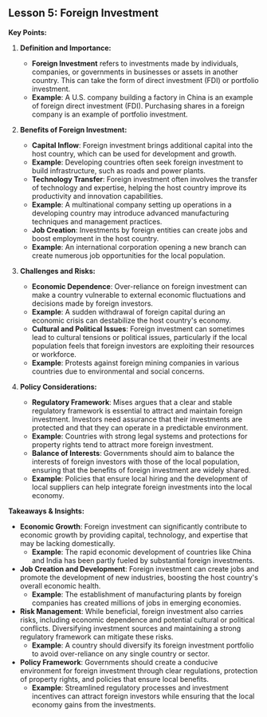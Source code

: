 ## Lesson 5: Foreign Investment

**Key Points:**

1. **Definition and Importance:**

   - **Foreign Investment** refers to investments made by individuals, companies, or governments in businesses or assets in another country. This can take the form of direct investment (FDI) or portfolio investment.
   - **Example**: A U.S. company building a factory in China is an example of foreign direct investment (FDI). Purchasing shares in a foreign company is an example of portfolio investment.

2. **Benefits of Foreign Investment:**

   - **Capital Inflow**: Foreign investment brings additional capital into the host country, which can be used for development and growth.
   - **Example**: Developing countries often seek foreign investment to build infrastructure, such as roads and power plants.
   - **Technology Transfer**: Foreign investment often involves the transfer of technology and expertise, helping the host country improve its productivity and innovation capabilities.
   - **Example**: A multinational company setting up operations in a developing country may introduce advanced manufacturing techniques and management practices.
   - **Job Creation**: Investments by foreign entities can create jobs and boost employment in the host country.
   - **Example**: An international corporation opening a new branch can create numerous job opportunities for the local population.

3. **Challenges and Risks:**

   - **Economic Dependence**: Over-reliance on foreign investment can make a country vulnerable to external economic fluctuations and decisions made by foreign investors.
   - **Example**: A sudden withdrawal of foreign capital during an economic crisis can destabilize the host country's economy.
   - **Cultural and Political Issues**: Foreign investment can sometimes lead to cultural tensions or political issues, particularly if the local population feels that foreign investors are exploiting their resources or workforce.
   - **Example**: Protests against foreign mining companies in various countries due to environmental and social concerns.

4. **Policy Considerations:**
   - **Regulatory Framework**: Mises argues that a clear and stable regulatory framework is essential to attract and maintain foreign investment. Investors need assurance that their investments are protected and that they can operate in a predictable environment.
   - **Example**: Countries with strong legal systems and protections for property rights tend to attract more foreign investment.
   - **Balance of Interests**: Governments should aim to balance the interests of foreign investors with those of the local population, ensuring that the benefits of foreign investment are widely shared.
   - **Example**: Policies that ensure local hiring and the development of local suppliers can help integrate foreign investments into the local economy.

**Takeaways & Insights:**

- **Economic Growth**: Foreign investment can significantly contribute to economic growth by providing capital, technology, and expertise that may be lacking domestically.
  - **Example**: The rapid economic development of countries like China and India has been partly fueled by substantial foreign investments.
- **Job Creation and Development**: Foreign investment can create jobs and promote the development of new industries, boosting the host country's overall economic health.
  - **Example**: The establishment of manufacturing plants by foreign companies has created millions of jobs in emerging economies.
- **Risk Management**: While beneficial, foreign investment also carries risks, including economic dependence and potential cultural or political conflicts. Diversifying investment sources and maintaining a strong regulatory framework can mitigate these risks.
  - **Example**: A country should diversify its foreign investment portfolio to avoid over-reliance on any single country or sector.
- **Policy Framework**: Governments should create a conducive environment for foreign investment through clear regulations, protection of property rights, and policies that ensure local benefits.
  - **Example**: Streamlined regulatory processes and investment incentives can attract foreign investors while ensuring that the local economy gains from the investments.

